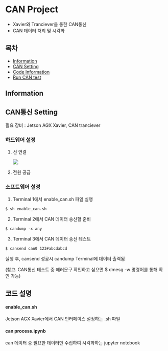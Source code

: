 # CAN Project
* Xavier와 Tranciever을 통한 CAN통신
* CAN 데이터 처리 및 시각화
## 목차
* [Information](#Information)
* [CAN Setting](#CAN통신-Setting)
* [Code Information](#코드-설명)
* [Run CAN test](#CAN통신-테스트-실행-방법)
## Information

## CAN통신 Setting
필요 장비 : Jetson AGX Xavier, CAN tranciever
### 하드웨어 설정
  1. 선 연결
  
        ![](https://github.com/Minsuuuuu/can/assets/140566894/0e0a6b41-618c-462b-a9c4-c132ea209d66)
  2. 전원 공급

### 소프트웨어 설정
  1. Terminal 1에서 enable_can.sh 파일 실행 
``` 
$ sh enable_can.sh
```

2. Terminal 2에서 CAN 데이터 송신할 준비
```
$ candump -x any
```

3. Terminal 3에서 CAN 데이터 송신 테스트
```
$ cansend can0 123#abcdabcd
```

실행 후, cansend 성공시 candump Terminal에 데이터 출력됨

(참고. CAN통신 테스트 중 에러문구 확인하고 싶으면 $ dmesg -w 명령어를 통해 확인 가능)
## 코드 설명
#### enable_can.sh
Jetson AGX Xavier에서 CAN 인터페이스 설정하는 .sh 파일

#### can process.ipynb
can 데이터 중 필요한 데이터만 수집하여 시각화하는 jupyter notebook




